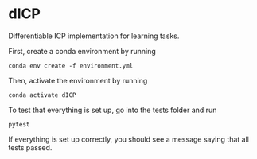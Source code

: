 # dICP
Differentiable ICP implementation for learning tasks.

First, create a conda environment by running
``` 
conda env create -f environment.yml
```
Then, activate the environment by running
```
conda activate dICP
```

To test that everything is set up, go into the tests folder and run
```
pytest
```
If everything is set up correctly, you should see a message saying that all tests passed.

